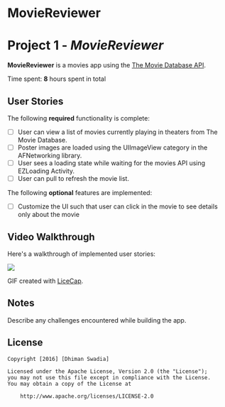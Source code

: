 # MovieReviewer
# Project 1 - *MovieReviewer*

**MovieReviewer** is a movies app using the [The Movie Database API](http://docs.themoviedb.apiary.io/#).

Time spent: **8** hours spent in total

## User Stories

The following **required** functionality is complete:

- [ ] User can view a list of movies currently playing in theaters from The Movie Database.
- [ ] Poster images are loaded using the UIImageView category in the AFNetworking library.
- [ ] User sees a loading state while waiting for the movies API using EZLoading Activity.
- [ ] User can pull to refresh the movie list.

The following **optional** features are implemented:
- [ ] Customize the UI such that user can click in the movie to see details only about the movie


## Video Walkthrough 

Here's a walkthrough of implemented user stories:

<img src='http://i.imgur.com/bwKQ9l3.gif' />

GIF created with [LiceCap](http://www.cockos.com/licecap/).

## Notes

Describe any challenges encountered while building the app.

## License

    Copyright [2016] [Dhiman Swadia]

    Licensed under the Apache License, Version 2.0 (the "License");
    you may not use this file except in compliance with the License.
    You may obtain a copy of the License at

        http://www.apache.org/licenses/LICENSE-2.0
